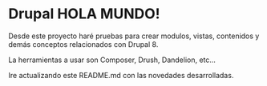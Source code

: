 # Drupal HOLA MUNDO!

Desde este proyecto haré pruebas para crear modulos, vistas, contenidos y demás conceptos relacionados con Drupal 8.

La herramientas a usar son Composer, Drush, Dandelion, etc...

Ire actualizando este README.md con las novedades desarrolladas.

